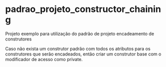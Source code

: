 # padrao_projeto_constructor_chaining
Projeto exemplo para utilização do padrão de projeto encadeamento de construtores

Caso não exista um construtor padrão com todos os atributos para os construtores que serão encadeados, então criar um construtor base com o modificador de acesso como private.
